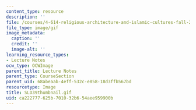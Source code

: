 ```yaml
---
content_type: resource
description: ''
file: /courses/4-614-religious-architecture-and-islamic-cultures-fall-2002/ca222777625b701032b654aee959900b_SLD39thumbnail.gif
file_type: image/gif
image_metadata:
  caption: ''
  credit: ''
  image-alt: ''
learning_resource_types:
- Lecture Notes
ocw_type: OCWImage
parent_title: Lecture Notes
parent_type: CourseSection
parent_uid: 68abeaab-4eff-532c-e858-18d3ffb567bd
resourcetype: Image
title: SLD39thumbnail.gif
uid: ca222777-625b-7010-32b6-54aee959900b
---
```


